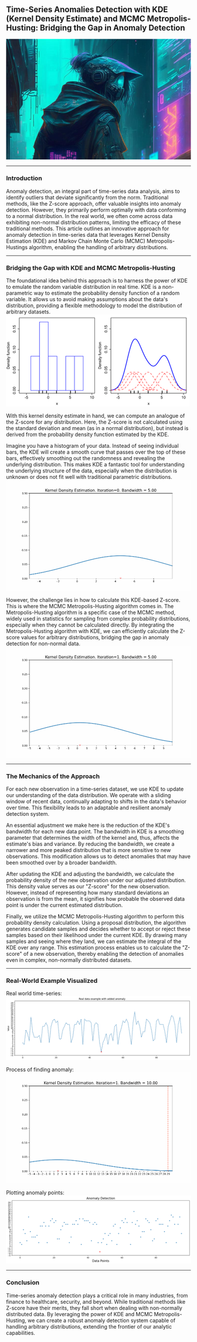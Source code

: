 ## Time-Series Anomalies Detection with KDE (Kernel Density Estimate) and MCMC Metropolis-Husting: Bridging the Gap in Anomaly Detection
![](./images/intro1.png "just picture to draw attention")

---
### Introduction
Anomaly detection, an integral part of time-series data analysis, aims to identify outliers that deviate significantly from the norm. Traditional methods, like the Z-score approach, offer valuable insights into anomaly detection. However, they primarily perform optimally with data conforming to a normal distribution. In the real world, we often come across data exhibiting non-normal distribution patterns, limiting the efficacy of these traditional methods. This article outlines an innovative approach for anomaly detection in time-series data that leverages Kernel Density Estimation (KDE) and Markov Chain Monte Carlo (MCMC) Metropolis-Hustings algorithm, enabling the handling of arbitrary distributions.

---
### Bridging the Gap with KDE and MCMC Metropolis-Husting

The foundational idea behind this approach is to harness the power of KDE to emulate the random variable distribution in real time. KDE is a non-parametric way to estimate the probability density function of a random variable. It allows us to avoid making assumptions about the data's distribution, providing a flexible methodology to model the distribution of arbitrary datasets.
![](./images/KDE0.png "Example of KDE from Wikipedia")

With this kernel density estimate in hand, we can compute an analogue of the Z-score for any distribution. Here, the Z-score is not calculated using the standard deviation and mean (as in a normal distribution), but instead is derived from the probability density function estimated by the KDE.

Imagine you have a histogram of your data. Instead of seeing individual bars, the KDE will create a smooth curve that passes over the top of these bars, effectively smoothing out the randomness and revealing the underlying distribution. This makes KDE a fantastic tool for understanding the underlying structure of the data, especially when the distribution is unknown or does not fit well with traditional parametric distributions.
![](./images/base1_animation.gif "KDE for a uniform distribution")

However, the challenge lies in how to calculate this KDE-based Z-score. This is where the MCMC Metropolis-Husting algorithm comes in. The Metropolis-Husting algorithm is a specific case of the MCMC method, widely used in statistics for sampling from complex probability distributions, especially when they cannot be calculated directly. By integrating the Metropolis-Husting algorithm with KDE, we can efficiently calculate the Z-score values for arbitrary distributions, bridging the gap in anomaly detection for non-normal data.
![](./images/base2_animation.gif "KDE for a uniform distribution with anomaly level 0.01")

---
### The Mechanics of the Approach
For each new observation in a time-series dataset, we use KDE to update our understanding of the data distribution. We operate with a sliding window of recent data, continually adapting to shifts in the data's behavior over time. This flexibility leads to an adaptable and resilient anomaly detection system.

An essential adjustment we make here is the reduction of the KDE's bandwidth for each new data point. The bandwidth in KDE is a smoothing parameter that determines the width of the kernel and, thus, affects the estimate's bias and variance. By reducing the bandwidth, we create a narrower and more peaked distribution that is more sensitive to new observations. This modification allows us to detect anomalies that may have been smoothed over by a broader bandwidth.

After updating the KDE and adjusting the bandwidth, we calculate the probability density of the new observation under our adjusted distribution. This density value serves as our "Z-score" for the new observation. However, instead of representing how many standard deviations an observation is from the mean, it signifies how probable the observed data point is under the current estimated distribution.

Finally, we utilize the MCMC Metropolis-Husting algorithm to perform this probability density calculation. Using a proposal distribution, the algorithm generates candidate samples and decides whether to accept or reject these samples based on their likelihood under the current KDE. By drawing many samples and seeing where they land, we can estimate the integral of the KDE over any range. This estimation process enables us to calculate the "Z-score" of a new observation, thereby enabling the detection of anomalies even in complex, non-normally distributed datasets.

---
### Real-World Example Visualized

Real world time-series:
![](./images/rdata1.png "Real world time-series with added anomaly")

Process of finding anomaly:
![](./images/test_animation.gif "Process of finding anomaly")

Plotting anomaly points:
![](./images/rdata2.png "Finded anomaly points")


---
### Conclusion
Time-series anomaly detection plays a critical role in many industries, from finance to healthcare, security, and beyond. While traditional methods like Z-score have their merits, they fall short when dealing with non-normally distributed data. By leveraging the power of KDE and MCMC Metropolis-Husting, we can create a robust anomaly detection system capable of handling arbitrary distributions, extending the frontier of our analytic capabilities.




